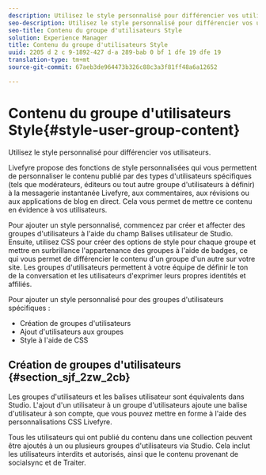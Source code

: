 ```yaml
---
description: Utilisez le style personnalisé pour différencier vos utilisateurs.
seo-description: Utilisez le style personnalisé pour différencier vos utilisateurs.
seo-title: Contenu du groupe d'utilisateurs Style
solution: Experience Manager
title: Contenu du groupe d'utilisateurs Style
uuid: 2205 d 2 c 9-1892-427 d-a 289-bab 0 bf 1 dfe 19 dfe 19
translation-type: tm+mt
source-git-commit: 67aeb3de964473b326c88c3a3f81ff48a6a12652

---
```



# Contenu du groupe d&#39;utilisateurs Style{#style-user-group-content}

Utilisez le style personnalisé pour différencier vos utilisateurs.

Livefyre propose des fonctions de style personnalisées qui vous permettent de personnaliser le contenu publié par des types d&#39;utilisateurs spécifiques (tels que modérateurs, éditeurs ou tout autre groupe d&#39;utilisateurs à définir) à la messagerie instantanée Livefyre, aux commentaires, aux révisions ou aux applications de blog en direct. Cela vous permet de mettre ce contenu en évidence à vos utilisateurs.

Pour ajouter un style personnalisé, commencez par créer et affecter des groupes d&#39;utilisateurs à l&#39;aide du champ Balises utilisateur de Studio. Ensuite, utilisez CSS pour créer des options de style pour chaque groupe et mettre en surbrillance l&#39;appartenance des groupes à l&#39;aide de badges, ce qui vous permet de différencier le contenu d&#39;un groupe d&#39;un autre sur votre site. Les groupes d&#39;utilisateurs permettent à votre équipe de définir le ton de la conversation et les utilisateurs d&#39;exprimer leurs propres identités et affiliés.

Pour ajouter un style personnalisé pour des groupes d&#39;utilisateurs spécifiques :

* Création de groupes d&#39;utilisateurs
* Ajout d&#39;utilisateurs aux groupes
* Style à l&#39;aide de CSS

## Création de groupes d&#39;utilisateurs {#section_sjf_2zw_2cb}

Les groupes d&#39;utilisateurs et les balises utilisateur sont équivalents dans Studio. L&#39;ajout d&#39;un utilisateur à un groupe d&#39;utilisateurs ajoute une balise d&#39;utilisateur à son compte, que vous pouvez mettre en forme à l&#39;aide des personnalisations CSS Livefyre.

Tous les utilisateurs qui ont publié du contenu dans une collection peuvent être ajoutés à un ou plusieurs groupes d&#39;utilisateurs via Studio. Cela inclut les utilisateurs interdits et autorisés, ainsi que le contenu provenant de socialsync et de Traiter.
